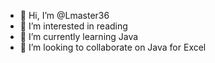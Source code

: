 - 👋 Hi, I’m @Lmaster36
- 👀 I’m interested in reading
- 🌱 I’m currently learning Java
- 💞️ I’m looking to collaborate on Java for Excel

<!---
Lmaster36/Lmaster36 is a ✨ special ✨ repository because its `README.md` (this file) appears on your GitHub profile.
You can click the Preview link to take a look at your changes.
--->
